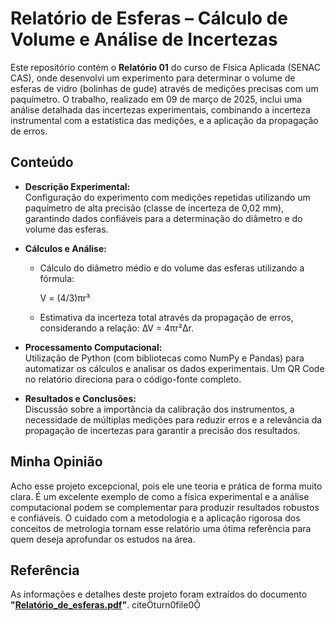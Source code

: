 # Relatório de Esferas – Cálculo de Volume e Análise de Incertezas

Este repositório contém o **Relatório 01** do curso de Física Aplicada (SENAC CAS), onde desenvolvi um experimento para determinar o volume de esferas de vidro (bolinhas de gude) através de medições precisas com um paquímetro. O trabalho, realizado em 09 de março de 2025, inclui uma análise detalhada das incertezas experimentais, combinando a incerteza instrumental com a estatística das medições, e a aplicação da propagação de erros.

## Conteúdo

- **Descrição Experimental:**  
  Configuração do experimento com medições repetidas utilizando um paquímetro de alta precisão (classe de incerteza de 0,02 mm), garantindo dados confiáveis para a determinação do diâmetro e do volume das esferas.

- **Cálculos e Análise:**  
  - Cálculo do diâmetro médio e do volume das esferas utilizando a fórmula:
    
    V = (4/3)πr³  
   
  - Estimativa da incerteza total através da propagação de erros, considerando a relação: ∆V = 4πr²∆r.

- **Processamento Computacional:**  
  Utilização de Python (com bibliotecas como NumPy e Pandas) para automatizar os cálculos e analisar os dados experimentais. Um QR Code no relatório direciona para o código-fonte completo.

- **Resultados e Conclusões:**  
  Discussão sobre a importância da calibração dos instrumentos, a necessidade de múltiplas medições para reduzir erros e a relevância da propagação de incertezas para garantir a precisão dos resultados.

## Minha Opinião

Acho esse projeto excepcional, pois ele une teoria e prática de forma muito clara. É um excelente exemplo de como a física experimental e a análise computacional podem se complementar para produzir resultados robustos e confiáveis. O cuidado com a metodologia e a aplicação rigorosa dos conceitos de metrologia tornam esse relatório uma ótima referência para quem deseja aprofundar os estudos na área.

## Referência

As informações e detalhes deste projeto foram extraídos do documento **"[Relatório_de_esferas.pdf](https://github.com/user-attachments/files/19277719/Relatorio_de_esferas.pdf)"**. citeturn0file0
